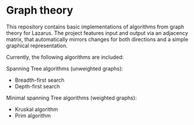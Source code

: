 # Graph theory
This repository contains basic implementations of algorithms from graph theory for Lazarus. The project features input and output via an adjacency matrix, that automatically mirrors changes for both directions and a simple graphical representation.

Currently, the following algorithms are included:

Spanning Tree algorithms (unweighted graphs):
* Breadth-first search
* Depth-first search

Minimal spanning Tree algorithms (weighted graphs):
* Kruskal algorithm
* Prim algorithm
